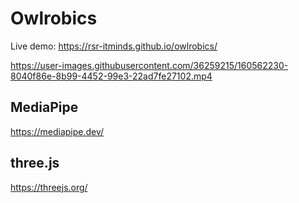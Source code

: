 # Owlrobics

Live demo: https://rsr-itminds.github.io/owlrobics/

https://user-images.githubusercontent.com/36259215/160562230-8040f86e-8b99-4452-99e3-22ad7fe27102.mp4

## MediaPipe
https://mediapipe.dev/

## three.js
https://threejs.org/
